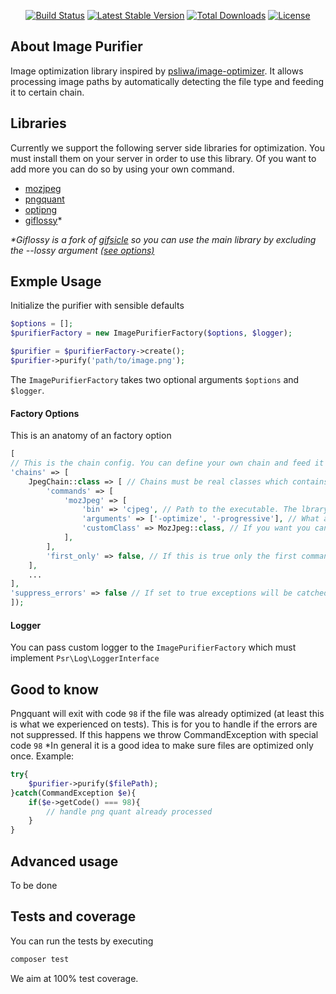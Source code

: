 <p align="center">
<a href="https://travis-ci.org/despark/image-purify"><img src="https://travis-ci.org/despark/image-purify.svg" alt="Build Status"></a>
<a href="https://packagist.org/packages/despark/image-purify"><img src="https://poser.pugx.org/despark/image-purify/v/stable" alt="Latest Stable Version" style="max-width:100%;"></a>
<a href="https://packagist.org/packages/despark/image-purify"><img src="https://poser.pugx.org/despark/image-purify/downloads" alt="Total Downloads" style="max-width:100%;"></a>
<a href="https://packagist.org/packages/despark/image-purify"><img src="https://poser.pugx.org/despark/image-purify/license" alt="License" style="max-width:100%;"></a>
</p>

## About Image Purifier
Image optimization library inspired by [psliwa/image-optimizer](https://github.com/psliwa/image-optimizer).
It allows processing image paths by automatically detecting the file type and feeding it to certain chain.

## Libraries
Currently we support the following server side libraries for optimization. You must install them on your server in order to use this library.
Of you want to add more you can do so by using your own command.
- [mozjpeg](https://github.com/mozilla/mozjpeg)
- [pngquant](https://pngquant.org/)
- [optipng](http://optipng.sourceforge.net/)
- [giflossy](https://github.com/pornel/giflossy)*

<em>\*Giflossy is a fork of [gifsicle](https://www.lcdf.org/gifsicle/) so you can use the main library by excluding the --lossy argument [(see options)](#factory-options)</em>

## Exmple Usage
Initialize the purifier with sensible defaults
```php
$options = [];
$purifierFactory = new ImagePurifierFactory($options, $logger);

$purifier = $purifierFactory->create();
$purifier->purify('path/to/image.png');
```

The `ImagePurifierFactory` takes two optional arguments `$options` and `$logger`.

#### Factory Options 
This is an anatomy of an factory option
```php
[
// This is the chain config. You can define your own chain and feed it commands
'chains' => [
    JpegChain::class => [ // Chains must be real classes which contains commands to be executed
        'commands' => [
            'mozJpeg' => [
                'bin' => 'cjpeg', // Path to the executable. The lbrary tries to resolve it itself
                'arguments' => ['-optimize', '-progressive'], // What arguments to run
                'customClass' => MozJpeg::class, // If you want you can give custom class that must implements our CommandInterface
            ],
        ],
        'first_only' => false, // If this is true only the first command will be executed
    ],
    ...
],
'suppress_errors' => false // If set to true exceptions will be catched and only logs will be written,
]);
```

#### Logger
You can pass custom logger to the `ImagePurifierFactory` which must implement `Psr\Log\LoggerInterface`

## Good to know
Pngquant will exit with code `98` if the file was already optimized (at least this is what we experienced on tests).
This is for you to handle if the errors are not suppressed. If this happens we throw CommandException with special code `98`
*In general it is a good idea to make sure files are optimized only once.
Example:
```php
try{
    $purifier->purify($filePath);
}catch(CommandException $e){
    if($e->getCode() === 98){
        // handle png quant already processed
    }
}
```

## Advanced usage
To be done

## Tests and coverage
You can run the tests by executing 
```bash
composer test
```

We aim at 100% test coverage.
